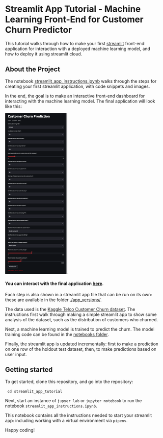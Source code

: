 # Streamlit App Tutorial - Machine Learning Front-End for Customer Churn Predictor
This tutorial walks through how to make your first [streamlit](https://docs.streamlit.io/) front-end application for interaction with a deployed machine learning model, and how to deploy it using streamlit cloud.

## About the Project 
The notebook [streamlit_app_instructions.ipynb](streamlit_app_instructions.ipynb) walks through the steps for creating your first streamlit application, with code snippets and images.

In the end, the goal is to make an interactive front-end dashboard for interacting with the machine learning model. The final application will look like this:

<img src="./images/app_screenshot_5.png" width="200"/>.

#### You can interact with the final application [here](https://rachelkberryman-churn-predictor-prediction-streamlit-app-coqysw.streamlitapp.com/).

Each step is also shown in a streamlit app file that can be run on its own: these are available in the folder [./app_versions/](./app_versions/).

The data used is the [Kaggle Telco Customer Churn dataset](https://www.kaggle.com/code/mechatronixs/telco-churn-prediction-feature-engineering-eda/data). The instructions first walk through making a simple streamlit app to show some analysis of the dataset, such as the distribution of customers who churned. 

Next, a machine learning model is trained to predict the churn. The model training code can be found in the [notebooks folder](./notebooks/model_training.py). 

Finally, the streamlit app is updated incrementally: first to make a prediction on one row of the holdout test dataset, then, to make predictions based on user input.

## Getting started
To get started, clone this repository, and go into the repository:

` cd streamlit_app_tutorial`

Next, start an instance of `jupyer lab` or `jupyter notebook` to run the notebook `streamlit_app_instructions.ipynb`.

This notebook contains all the instructions needed to start your streamlit app: including working with a virtual environment via `pipenv`.

Happy coding!

